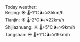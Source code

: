 Today weather:  
Beijing: ☀️   🌡️-1°C 🌬️↘35km/h  
Tianjin: ☀️   🌡️-2°C 🌬️↘22km/h  
Shijiazhuang: ☀️   🌡️+5°C 🌬️↘9km/h  
Tangshan: ☀️   🌡️+1°C 🌬️↘19km/h  
